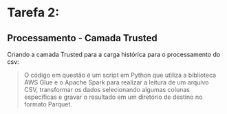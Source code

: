 # Tarefa 2:

## Processamento - Camada Trusted

Criando a camada Trusted para a carga histórica para o processamento do csv:



>
>O código em questão é um script em Python que utiliza a biblioteca AWS Glue e o Apache Spark para realizar a leitura de um arquivo CSV, transformar os dados selecionando algumas colunas específicas e gravar o resultado em um diretório de destino no formato Parquet.
>
